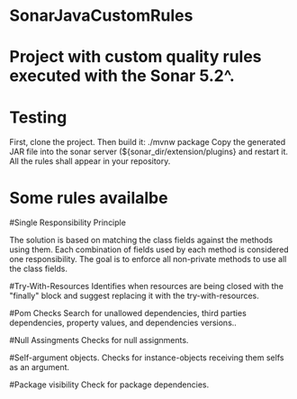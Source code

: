 # SonarJavaCustomRules

# Project with custom quality rules executed with the Sonar 5.2^.
    
# Testing

First, clone the project. Then build it:
    ./mvnw package
Copy the generated JAR file into the sonar server (${sonar_dir/extension/plugins} and restart it.
All the rules shall appear in your repository.
    
# Some rules availalbe

#Single Responsibility Principle
        
The solution is based on matching the class fields against the methods using them. Each combination of fields used by each method is considered one responsibility. The goal is to enforce all non-private methods to use all the class fields.

#Try-With-Resources
Identifies when resources are being closed with the "finally" block and suggest replacing it with the try-with-resources.

#Pom Checks
Search for unallowed dependencies, third parties dependencies, property values, and dependencies versions..

#Null Assingments
Checks for null assignments.

#Self-argument objects.
Checks for instance-objects receiving them selfs as an argument.

#Package visibility
Check for package dependencies.
